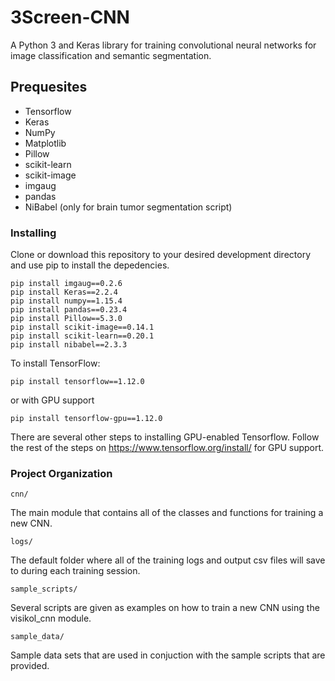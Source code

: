 # 3Screen-CNN
A Python 3 and Keras library for training convolutional neural networks for image classification and semantic segmentation.

## Prequesites

* Tensorflow
* Keras
* NumPy
* Matplotlib
* Pillow
* scikit-learn
* scikit-image
* imgaug
* pandas
* NiBabel (only for brain tumor segmentation script)

### Installing

Clone or download this repository to your desired development directory and use pip to install the depedencies.

```
pip install imgaug==0.2.6
pip install Keras==2.2.4
pip install numpy==1.15.4
pip install pandas==0.23.4
pip install Pillow==5.3.0
pip install scikit-image==0.14.1
pip install scikit-learn==0.20.1
pip install nibabel==2.3.3
```

To install TensorFlow:
```
pip install tensorflow==1.12.0
```
or with GPU support
```
pip install tensorflow-gpu==1.12.0
```

There are several other steps to installing GPU-enabled Tensorflow. Follow the rest of the steps on https://www.tensorflow.org/install/ for GPU support.

### Project Organization
``` 
cnn/ 
```
The main module that contains all of the classes and functions for training a new CNN.
``` 
logs/ 
```
The default folder where all of the training logs and output csv files will save to during each training session.
``` 
sample_scripts/ 
```
Several scripts are given as examples on how to train a new CNN using the visikol_cnn module.
``` 
sample_data/ 
```
Sample data sets that are used in conjuction with the sample scripts that are provided. 
